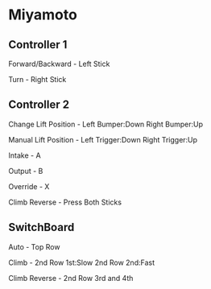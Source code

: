 Miyamoto
========
Controller 1
------------
Forward/Backward - Left Stick

Turn - Right Stick

Controller 2
------------
Change Lift Position - Left Bumper:Down Right Bumper:Up

Manual Lift Position - Left Trigger:Down Right Trigger:Up

Intake - A

Output - B

Override - X

Climb Reverse - Press Both Sticks

SwitchBoard
-----------
Auto - Top Row

Climb - 2nd Row 1st:Slow 2nd Row 2nd:Fast

Climb Reverse - 2nd Row 3rd and 4th
